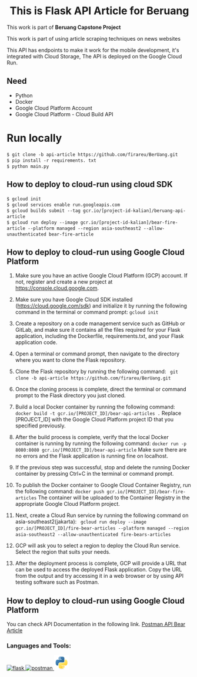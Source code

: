 <h1 align="center">This is Flask API Article for Beruang</h1>


This work is part of **Beruang Capstone Project**

This work is part of using article scraping techniques on news websites

This API has endpoints to make it work for the mobile development, it's integrated with Cloud Storage, The API is deployed on the Google Cloud Run.

## Need
* Python
* Docker
* Google Cloud Platform Account
* Google Cloud Platform - Cloud Build API


# Run locally
```
$ git clone -b api-article https://github.com/firareu/BerUang.git
$ pip install -r requirements. txt
$ python main.py
```

## How to deploy to cloud-run using cloud SDK
```
$ gcloud init
$ gcloud services enable run.googleapis.com
$ gcloud builds submit --tag gcr.io/[project-id-kalian]/beruang-api-article
$ gcloud run deploy --image gcr.io/[project-id-kalian]/bear-fire-article --platform managed --region asia-southeast2 --allow-unauthenticated bear-fire-article
```

## How to deploy to cloud-run using Google Cloud Platform

1. Make sure you have an active Google Cloud Platform (GCP) account. If not, register and create a new project at https://console.cloud.google.com.

2. Make sure you have Google Cloud SDK installed (https://cloud.google.com/sdk) and initialize it by running the following command in the terminal or command prompt:
    ``` gcloud init ```
 
3. Create a repository on a code management service such as GitHub or GitLab, and make sure it contains all the files required for your Flask application, including the Dockerfile, requirements.txt, and your Flask application code.

4. Open a terminal or command prompt, then navigate to the directory where you want to clone the Flask repository.

5. Clone the Flask repository by running the following command:
    ` git clone -b api-article https://github.com/firareu/BerUang.git`
 
  6. Once the cloning process is complete, direct the terminal or command prompt to the Flask directory you just cloned.
 
  7. Build a local Docker container by running the following command:
    ` docker build -t gcr.io/[PROJECT_ID]/bear-api-articles . `
     Replace [PROJECT_ID] with the Google Cloud Platform project ID that you specified previously.
    
  8. After the build process is complete, verify that the local Docker container is running by running the following command:
     ` docker run -p 8080:8080 gcr.io/[PROJECT_ID]/bear-api-article `
     Make sure there are no errors and the Flask application is running fine on localhost.

9. If the previous step was successful, stop and delete the running Docker container by pressing Ctrl+C in the terminal or command prompt.

10. To publish the Docker container to Google Cloud Container Registry, run the following command:
     ` docker push gcr.io/[PROJECT_ID]/bear-fire-articles `
     The container will be uploaded to the Container Registry in the appropriate Google Cloud Platform project.
    
11. Next, create a Cloud Run service by running the following command on asia-southeast2(jakarta):
     ` gcloud run deploy --image gcr.io/[PROJECT_ID]/fire-bear-articles --platform managed --region asia-southeast2 --allow-unauthenticated fire-bears-articles`
 
12. GCP will ask you to select a region to deploy the Cloud Run service. Select the region that suits your needs.

13. After the deployment process is complete, GCP will provide a URL that can be used to access the deployed Flask application. Copy the URL from the output and try accessing it in a web browser or by using API testing software such as Postman.


## How to deploy to cloud-run using Google Cloud Platform
You can check API Documentation in the following link.
[Postman API Bear Article](https://documenter.getpostman.com/view/14512676/2s9YkraKg1)






<p align="left">
</p>

<h3 align="left">Languages and Tools:</h3>
<p align="left"> <a href="https://flask.palletsprojects.com/" target="_blank" rel="noreferrer"> <img src="https://www.vectorlogo.zone/ logos/pocoo_flask/pocoo_flask-icon.svg" alt="flask" width="40" height="40"/> </a> </a> <a href="https://postman.com" target= "_blank" rel="noreferrer"> <img src="https://www.vectorlogo.zone/logos/getpostman/getpostman-icon.svg" alt="postman" width="40" height="40"/ > </a> <a href="https://www.python.org" target="_blank" rel="noreferrer"> <img src="https://raw.githubusercontent.com/devicons/devicon/ master/icons/python/python-original.svg" alt="python" width="40" height="40"/> </a> </p>